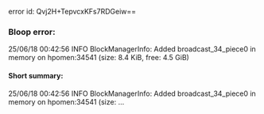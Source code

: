error id: Qvj2H+TepvcxKFs7RDGeiw==
### Bloop error:

25/06/18 00:42:56 INFO BlockManagerInfo: Added broadcast_34_piece0 in memory on hpomen:34541 (size: 8.4 KiB, free: 4.5 GiB)
#### Short summary: 

25/06/18 00:42:56 INFO BlockManagerInfo: Added broadcast_34_piece0 in memory on hpomen:34541 (size: ...